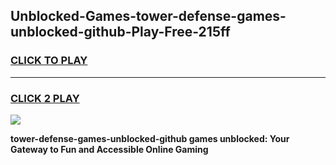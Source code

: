 
## Unblocked-Games-tower-defense-games-unblocked-github-Play-Free-215ff
<h3>
<a href="https://premium76.site?title=tower-defense-games-unblocked-github&ref=20A">CLICK TO PLAY</a></h3>
<hr>

<h3>
<a href="https://premium76.site?title=tower-defense-games-unblocked-github&ref=20A">CLICK 2 PLAY</a>
  
</h3>

<a href="https://premium76.site?title=tower-defense-games-unblocked-github&ref=20A"><img src="https://clearcache.store/games.png"></a>


**tower-defense-games-unblocked-github games unblocked: Your Gateway to Fun and Accessible Online Gaming**
